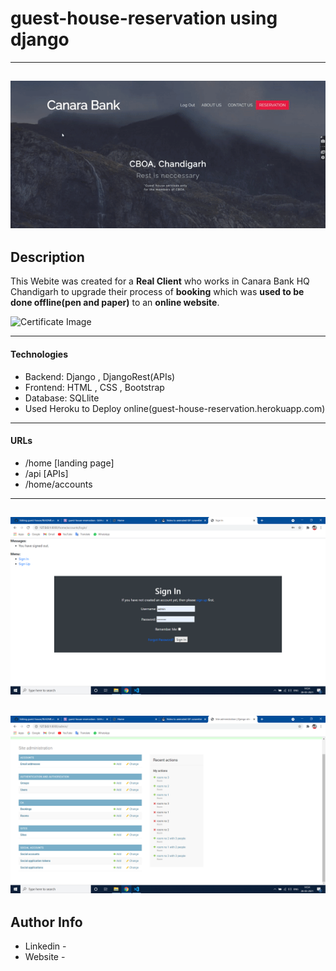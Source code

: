 # guest-house-reservation using django
---
![grab-landing-page](https://github.com/Rajat-zee/guest-house/blob/final/Images/gif.gif)
---


## Description

This Webite was created for a **Real Client** who works in Canara Bank HQ Chandigarh to upgrade their process of
**booking** which was **used to be done offline(pen and paper)** to an **online website**.

![Certificate Image](project-image-url)

---

#### Technologies

- Backend: Django , DjangoRest(APIs)
- Frontend: HTML , CSS , Bootstrap
- Database: SQLlite
- Used Heroku to Deploy online(guest-house-reservation.herokuapp.com)

---

#### URLs

- /home [landing page]
- /api  [APIs]
- /home/accounts

---
![Project Image](https://github.com/Rajat-zee/guest-house/blob/final/Images/img1.png)
---
![Project Image](https://github.com/Rajat-zee/guest-house/blob/final/Images/img2.png)
---

## Author Info

- Linkedin - 
- Website - 

